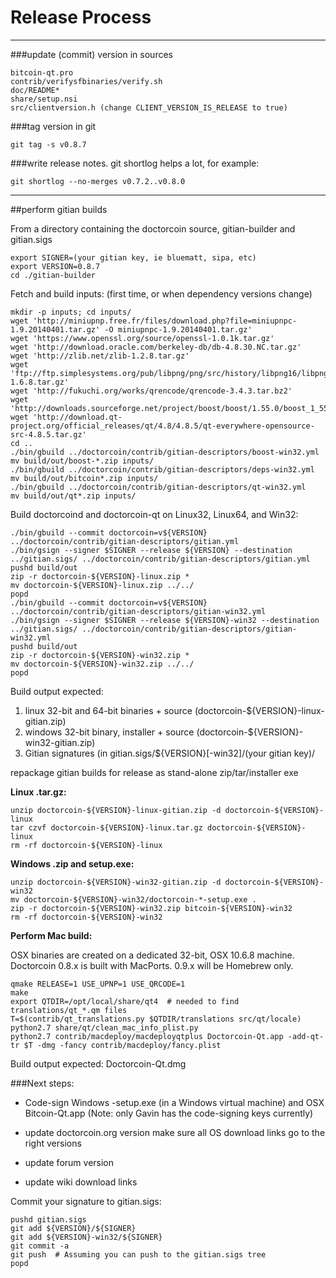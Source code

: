 Release Process
====================

* * *

###update (commit) version in sources


	bitcoin-qt.pro
	contrib/verifysfbinaries/verify.sh
	doc/README*
	share/setup.nsi
	src/clientversion.h (change CLIENT_VERSION_IS_RELEASE to true)

###tag version in git

	git tag -s v0.8.7

###write release notes. git shortlog helps a lot, for example:

	git shortlog --no-merges v0.7.2..v0.8.0

* * *

##perform gitian builds

 From a directory containing the doctorcoin source, gitian-builder and gitian.sigs
  
	export SIGNER=(your gitian key, ie bluematt, sipa, etc)
	export VERSION=0.8.7
	cd ./gitian-builder

 Fetch and build inputs: (first time, or when dependency versions change)

	mkdir -p inputs; cd inputs/
	wget 'http://miniupnp.free.fr/files/download.php?file=miniupnpc-1.9.20140401.tar.gz' -O miniupnpc-1.9.20140401.tar.gz'
	wget 'https://www.openssl.org/source/openssl-1.0.1k.tar.gz'
	wget 'http://download.oracle.com/berkeley-db/db-4.8.30.NC.tar.gz'
	wget 'http://zlib.net/zlib-1.2.8.tar.gz'
	wget 'ftp://ftp.simplesystems.org/pub/libpng/png/src/history/libpng16/libpng-1.6.8.tar.gz'
	wget 'http://fukuchi.org/works/qrencode/qrencode-3.4.3.tar.bz2'
	wget 'http://downloads.sourceforge.net/project/boost/boost/1.55.0/boost_1_55_0.tar.bz2'
	wget 'http://download.qt-project.org/official_releases/qt/4.8/4.8.5/qt-everywhere-opensource-src-4.8.5.tar.gz'
	cd ..
	./bin/gbuild ../doctorcoin/contrib/gitian-descriptors/boost-win32.yml
	mv build/out/boost-*.zip inputs/
	./bin/gbuild ../doctorcoin/contrib/gitian-descriptors/deps-win32.yml
	mv build/out/bitcoin*.zip inputs/
	./bin/gbuild ../doctorcoin/contrib/gitian-descriptors/qt-win32.yml
	mv build/out/qt*.zip inputs/

 Build doctorcoind and doctorcoin-qt on Linux32, Linux64, and Win32:
  
	./bin/gbuild --commit doctorcoin=v${VERSION} ../doctorcoin/contrib/gitian-descriptors/gitian.yml
	./bin/gsign --signer $SIGNER --release ${VERSION} --destination ../gitian.sigs/ ../doctorcoin/contrib/gitian-descriptors/gitian.yml
	pushd build/out
	zip -r doctorcoin-${VERSION}-linux.zip *
	mv doctorcoin-${VERSION}-linux.zip ../../
	popd
	./bin/gbuild --commit doctorcoin=v${VERSION} ../doctorcoin/contrib/gitian-descriptors/gitian-win32.yml
	./bin/gsign --signer $SIGNER --release ${VERSION}-win32 --destination ../gitian.sigs/ ../doctorcoin/contrib/gitian-descriptors/gitian-win32.yml
	pushd build/out
	zip -r doctorcoin-${VERSION}-win32.zip *
	mv doctorcoin-${VERSION}-win32.zip ../../
	popd

  Build output expected:

  1. linux 32-bit and 64-bit binaries + source (doctorcoin-${VERSION}-linux-gitian.zip)
  2. windows 32-bit binary, installer + source (doctorcoin-${VERSION}-win32-gitian.zip)
  3. Gitian signatures (in gitian.sigs/${VERSION}[-win32]/(your gitian key)/

repackage gitian builds for release as stand-alone zip/tar/installer exe

**Linux .tar.gz:**

	unzip doctorcoin-${VERSION}-linux-gitian.zip -d doctorcoin-${VERSION}-linux
	tar czvf doctorcoin-${VERSION}-linux.tar.gz doctorcoin-${VERSION}-linux
	rm -rf doctorcoin-${VERSION}-linux

**Windows .zip and setup.exe:**

	unzip doctorcoin-${VERSION}-win32-gitian.zip -d doctorcoin-${VERSION}-win32
	mv doctorcoin-${VERSION}-win32/doctorcoin-*-setup.exe .
	zip -r doctorcoin-${VERSION}-win32.zip bitcoin-${VERSION}-win32
	rm -rf doctorcoin-${VERSION}-win32

**Perform Mac build:**

  OSX binaries are created on a dedicated 32-bit, OSX 10.6.8 machine.
  Doctorcoin 0.8.x is built with MacPorts.  0.9.x will be Homebrew only.

	qmake RELEASE=1 USE_UPNP=1 USE_QRCODE=1
	make
	export QTDIR=/opt/local/share/qt4  # needed to find translations/qt_*.qm files
	T=$(contrib/qt_translations.py $QTDIR/translations src/qt/locale)
	python2.7 share/qt/clean_mac_info_plist.py
	python2.7 contrib/macdeploy/macdeployqtplus Doctorcoin-Qt.app -add-qt-tr $T -dmg -fancy contrib/macdeploy/fancy.plist

 Build output expected: Doctorcoin-Qt.dmg

###Next steps:

* Code-sign Windows -setup.exe (in a Windows virtual machine) and
  OSX Bitcoin-Qt.app (Note: only Gavin has the code-signing keys currently)

* update doctorcoin.org version
  make sure all OS download links go to the right versions

* update forum version

* update wiki download links

Commit your signature to gitian.sigs:

	pushd gitian.sigs
	git add ${VERSION}/${SIGNER}
	git add ${VERSION}-win32/${SIGNER}
	git commit -a
	git push  # Assuming you can push to the gitian.sigs tree
	popd

